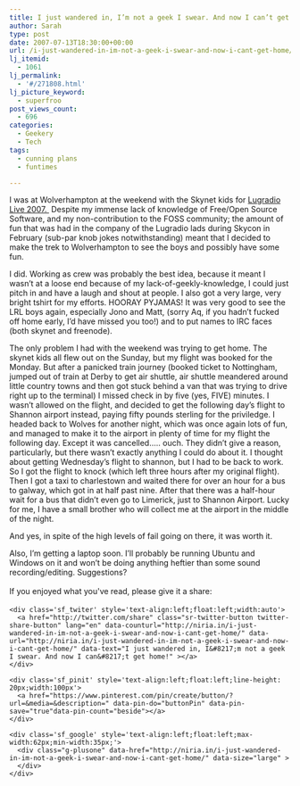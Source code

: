 ```yaml
---
title: I just wandered in, I’m not a geek I swear. And now I can’t get home!
author: Sarah
type: post
date: 2007-07-13T18:30:00+00:00
url: /i-just-wandered-in-im-not-a-geek-i-swear-and-now-i-cant-get-home/
lj_itemid:
  - 1061
lj_permalink:
  - '#/271808.html'
lj_picture_keyword:
  - superfroo
post_views_count:
  - 696
categories:
  - Geekery
  - Tech
tags:
  - cunning plans
  - funtimes

---
```

<div id="fb-root">
</div>

I was at Wolverhampton at the weekend with the Skynet kids for [Lugradio Live 2007. ][1] Despite my immense lack of knowledge of Free/Open Source Software, and my non-contribution to the FOSS community; the amount of fun that was had in the company of the Lugradio lads during Skycon in February (sub-par knob jokes notwithstanding) meant that I decided to make the trek to Wolverhampton to see the boys and possibly have some fun.

I did. Working as crew was probably the best idea, because it meant I wasn&#8217;t at a loose end because of my lack-of-geekly-knowledge, I could just pitch in and have a laugh and shout at people. I also got a very large, very bright tshirt for my efforts. HOORAY PYJAMAS! It was very good to see the LRL boys again, especially Jono and Matt, (sorry Aq, if you hadn&#8217;t fucked off home early, I&#8217;d have missed you too!) and to put names to IRC faces (both skynet and freenode).

The only problem I had with the weekend was trying to get home. The skynet kids all flew out on the Sunday, but my flight was booked for the Monday. But after a panicked train journey (booked ticket to Nottingham, jumped out of train at Derby to get air shuttle, air shuttle meandered around little country towns and then got stuck behind a van that was trying to drive right up to the terminal) I missed check in by five (yes, FIVE) minutes. I wasn&#8217;t allowed on the flight, and decided to get the following day&#8217;s flight to Shannon airport instead, paying fifty pounds sterling for the priviledge. I headed back to Wolves for another night, which was once again lots of fun, and managed to make it to the airport in plenty of time for my flight the following day. Except it was cancelled&#8230;.. ouch. They didn&#8217;t give a reason, particularly, but there wasn&#8217;t exactly anything I could do about it. I thought about getting Wednesday&#8217;s flight to shannon, but I had to be back to work. So I got the flight to knock (which left three hours after my original flight).  Then I got a taxi to charlestown and waited there for over an hour for a bus to galway, which got in at half past nine. After that there was a half-hour wait for a bus that didn&#8217;t even go to Limerick, just to Shannon Airport. Lucky for me, I have a small brother who will collect me at the airport in the middle of the night.

And yes, in spite of the high levels of fail going on there, it was worth it.

Also, I&#8217;m getting a laptop soon. I&#8217;ll probably be running Ubuntu and Windows on it and won&#8217;t be doing anything heftier than some sound recording/editing. Suggestions?

<div class='sfsi_Sicons' style='width: 100%; display: inline-block; vertical-align: middle; text-align:left'>
  <div style='margin:0px 8px 0px 0px; line-height: 24px'>
    <span>If you enjoyed what you've read, please give it a share:</span>
  </div>
  
  <div class='sfsi_socialwpr'>
    <div class='sf_fb' style='text-align:left;width:125px'>
      <div class="fb-like" href="http://niria.in/i-just-wandered-in-im-not-a-geek-i-swear-and-now-i-cant-get-home/" width="180" send="false" showfaces="false"  action="like" data-share="true"data-layout="button_count" >
      </div>
    </div>
    
    <div class='sf_twiter' style='text-align:left;float:left;width:auto'>
      <a href="http://twitter.com/share" class="sr-twitter-button twitter-share-button" lang="en" data-counturl="http://niria.in/i-just-wandered-in-im-not-a-geek-i-swear-and-now-i-cant-get-home/" data-url="http://niria.in/i-just-wandered-in-im-not-a-geek-i-swear-and-now-i-cant-get-home/" data-text="I just wandered in, I&#8217;m not a geek I swear. And now I can&#8217;t get home!" ></a>
    </div>
    
    <div class='sf_pinit' style='text-align:left;float:left;line-height: 20px;width:100px'>
      <a href="https://www.pinterest.com/pin/create/button/?url=&media=&description=" data-pin-do="buttonPin" data-pin-save="true"data-pin-count="beside"></a>
    </div>
    
    <div class='sf_google' style='text-align:left;float:left;max-width:62px;min-width:35px;'>
      <div class="g-plusone" data-href="http://niria.in/i-just-wandered-in-im-not-a-geek-i-swear-and-now-i-cant-get-home/" data-size="large" >
      </div>
    </div>
  </div>
</div>

 [1]: http://www.lugradio.org/live/2007/index.php/Main_Page